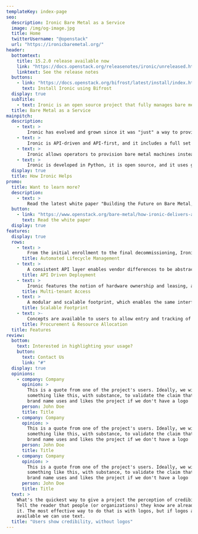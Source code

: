 ```yaml
---
templateKey: index-page
seo:
  description: Ironic Bare Metal as a Service
  image: /img/og-image.jpg
  title: Home
  twitterUsername: "@openstack"
  url: "https://ironicbaremetal.org/"
header:
  bottomtext:
    title: 15.2.0 release available now
    link: "https://docs.openstack.org/releasenotes/ironic/unreleased.html#relnotes-15-2-0"
    linktext: See the release notes
  buttons:
    - link: "https://docs.openstack.org/bifrost/latest/install/index.html"
      text: Install Ironic using Bifrost
  display: true
  subTitle:
    - text: Ironic is an open source project that fully manages bare metal infrastructure. It discovers bare-metal nodes, catalogs them in a management database, and manages the entire server lifecycle including enrolling, provisioning, maintenance, and decommissioning.
  title: Bare Metal as a Service
mainpitch:
  description:
    - text: >
        Ironic has evolved and grown since it was "just" a way to provide bare metal machines to OpenStack users, finding ways to effectively become a standalone bare metal as a service system, capable of providing the same features as a full hardware management application.
    - text: >
        Ironic is API-driven and API-first, and it includes a full set of RESTful APIs that provide a common vendor agnostic interface, allowing provisioning and management of bare metal machines for their entire lifecycle, from enrollment to retirement. It takes into account possible multiple reconfigurations and reuse of the same device, where a node can be re-provisioned for different use cases over its life.
    - text: >
        Ironic allows operators to provision bare metal machines instead of virtual machines. It provides generic drivers ("interfaces") that support standards like IPMI and Redfish, used to manage any type of bare metal machine, no matter the brand. At the same time, it's officially supported by <a href="https://openstack.org/bare-metal">different vendors</a> that help maintain not only the Ironic code-base, but also their own interfaces included in the Ironic code to provide full compatibility with their specific features.
    - text: >
        Ironic is developed in Python, it is open source, and it uses gerrit for code review. To ensure reliability of the code, Ironic uses the Zuul CI engine tool to run the basic unit and functional tests, and also to simulate bare metal machines using advanced virtualization techniques to be able to run more complex tests with different deployment scenarios, including upgrades and multinode environments.
  display: true
  title: How Ironic Helps
promo:
  title: Want to learn more?
  description:
    - text: >
        Read the latest white paper "Building the Future on Bare Metal, How Ironic Delivers Abstraction and Automation using Open Source Infrastructure"
  button:
    - link: "https://www.openstack.org/bare-metal/how-ironic-delivers-abstraction-and-automation-using-open-source-infrastructure"
      text: Read the white paper
  display: true
features:
  display: true
  rows:
    - text: >
        From the initial enrollment to the final decommissioning, Ironic manages the whole lifecycle of a bare metal machine. Ironic provides operators a complete view into hardware, as well as a set of extensible preparation actions, before workloads are assigned to it.
      title: Automated Lifecycle Management
    - text: >
        A consistent API layer enables vendor differences to be abstracted from users, and provides a simple interface to deploy and undeploy machines. These operations interact with the automated lifecycle management so one never has to remember to clean up a machine again.
      title: API Driven Deployment
    - text: >
        Ironic features the notion of hardware ownership and leasing, allowing splitting the whole cluster into non-overlapping pools of hardware. Thanks to the optional integration with the OpenStack Networking service, Ironic is capable of networking hardware orchestration allowing physically isolating workloads from different users.
      title: Multi-tenant Access
    - text: >
        A modular and scalable footprint, which enables the same interface and tooling regardless if you are managing tens, hundreds, or even thousands of physical machines.
      title: Scalable Footprint
    - text: >-
        Concepts are available to users to allow entry and tracking of hardware from procurement processes and then allocate them to specific groups of users via their project.
      title: Procurement & Resource Allocation
  title: Features
review:
  bottom:
    text: Interested in highlighting your usage?
    button:
      text: Contact Us
      link: "#"
  display: true
  opinions:
    - company: Company
      opinion: >
        This is a quote from one of the project's users. Ideally, we will have
        something like this, with substance, to validate the claim that this
        brand name uses and likes the project if we don't have a logo
      person: John Doe
      title: Title
    - company: Company
      opinion: >
        This is a quote from one of the project's users. Ideally, we will have
        something like this, with substance, to validate the claim that this
        brand name uses and likes the project if we don't have a logo
      person: John Doe
      title: Title
    - company: Company
      opinion: >
        This is a quote from one of the project's users. Ideally, we will have
        something like this, with substance, to validate the claim that this
        brand name uses and likes the project if we don't have a logo
      person: John Doe
      title: Title
  text: >
    What's the quickest way to give a project the perception of credibility?
    Tell the reader that people (or organizations) they know are already using
    it. The most effective way to do that is with logos, but if logos aren't
    available we can use text.
  title: "Users show credibility, without logos"
---
```


